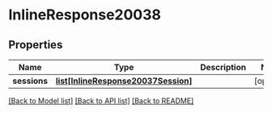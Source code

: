 # InlineResponse20038

## Properties
Name | Type | Description | Notes
------------ | ------------- | ------------- | -------------
**sessions** | [**list[InlineResponse20037Session]**](InlineResponse20037Session.md) |  | [optional] 

[[Back to Model list]](../README.md#documentation-for-models) [[Back to API list]](../README.md#documentation-for-api-endpoints) [[Back to README]](../README.md)


